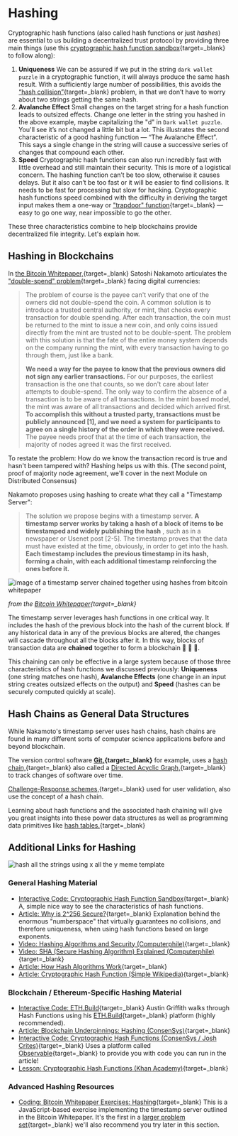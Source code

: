   Hashing
=======

  Cryptographic hash functions (also called hash functions or just *hashes*) are essential to us building a decentralized trust protocol by providing three main things (use this [cryptographic hash function sandbox](https://emn178.github.io/online-tools/sha256.html){target=_blank} to follow along):

 1. **Uniqueness** We can be assured if we put in the string `dark wallet puzzle` in a cryptographic function, it will always produce the same hash result. With a sufficiently large number of possibilities, this avoids the [“hash collision”](https://en.wikipedia.org/wiki/Hash_collision){target=_blank} problem, in that we don’t have to worry about two strings getting the same hash.
2. **Avalanche Effect** Small changes on the target string for a hash function leads to outsized effects. Change one letter in the string you hashed in the above example, maybe capitalizing the "d" in `Dark wallet puzzle`. You'll see it’s not changed a little bit but a lot. This illustrates the second characteristic of a good hashing function — “The Avalanche Effect”. This says a single change in the string will cause a successive series of changes that compound each other.
3. **Speed** Cryptographic hash functions can also run incredibly fast with little overhead and still maintain their security. This is more of a logistical concern. The hashing function can’t be too slow, otherwise it causes delays. But it also can’t be too fast or it will be easier to find collisions. It needs to be fast for processing but slow for hacking. Cryptographic hash functions speed combined with the difficulty in deriving the target input makes them a one-way or ["trapdoor" function](https://en.wikipedia.org/wiki/Trapdoor_function){target=_blank} — easy to go one way, near impossible to go the other.

 These three characteristics combine to help blockchains provide decentralized file integrity. Let's explain how.

 Hashing in Blockchains
----------------------

 In [the Bitcoin Whitepaper,](https://bitcoin.org/bitcoin.pdf){target=_blank} Satoshi Nakamoto articulates the ["double-spend" problem](https://en.wikipedia.org/wiki/Double-spending){target=_blank} facing digital currencies:

 
>   The problem of course is the payee can't verify that one of the owners did not double-spend the coin. A common solution is to introduce a trusted central authority, or mint, that checks every transaction for double spending. After each transaction, the coin must be returned to the mint to issue a new coin, and only coins issued directly from the mint are trusted not to be double-spent. The problem with this solution is that the fate of the entire money system depends on the company running the mint, with every transaction having to go through them, just like a bank. 
> 
>    **We need a way for the payee to know that the previous owners did not sign any earlier transactions.**  For our purposes, the earliest transaction is the one that counts, so we don't care about later attempts to double-spend. The only way to confirm the absence of a transaction is to be aware of all transactions. In the mint based model, the mint was aware of all transactions and decided which arrived first.  **To accomplish this without a trusted party, transactions must be publicly announced [1], and we need a system for participants to agree on a single history of the order in which they were received.**  The payee needs proof that at the time of each transaction, the majority of nodes agreed it was the first received. 
> 
>  

 To restate the problem: How do we know the transaction record is true and hasn't been tampered with? Hashing helps us with this. (The second point, proof of majority node agreement, we'll cover in the next Module on Distributed Consensus)

 Nakamoto proposes using hashing to create what they call a "Timestamp Server": 
>   The solution we propose begins with a timestamp server.  **A timestamp server works by taking a hash of a block of items to be timestamped and widely publishing the hash** , such as in a newspaper or Usenet post [2-5]. The timestamp proves that the data must have existed at the time, obviously, in order to get into the hash.  **Each timestamp includes the previous timestamp in its hash, forming a chain, with each additional timestamp reinforcing the ones before it.**  
> 
>  

 ![image of a timestamp server chained together using hashes from bitcoin whitepaper](../../../img/S01/bitcoin-timestamp-server.png)
 
 *from the [Bitcoin Whitepaper](https://bitcoin.org/bitcoin.pdf){target=_blank}* 

 The timestamp server leverages hash functions in one critical way. It includes the hash of the previous block into the hash of the current block. If any historical data in any of the previous blocks are altered, the changes will cascade throughout all the blocks after it. In this way, blocks of transaction data are **chained** together to form a blockchain 🤯 🤯 🤯.

 This chaining can only be effective in a large system because of those three characteristics of hash functions we discussed previously: **Uniqueness** (one string matches one hash), **Avalanche Effects** (one change in an input string creates outsized effects on the output) and **Speed** (hashes can be securely computed quickly at scale).

Hash Chains as General Data Structures
--------------------------------------

 While Nakamoto's timestamp server uses hash chains, hash chains are found in many different sorts of computer science applications before and beyond blockchain.

 The version control software **[Git,](https://en.wikipedia.org/wiki/Git){target=_blank}** for example, uses a [hash chain,](https://stackoverflow.com/questions/46192377/why-is-git-not-considered-a-block-chain){target=_blank} also called a [Directed Acyclic Graph,](https://en.wikipedia.org/wiki/Directed_acyclic_graph){target=_blank} to track changes of software over time.

 [Challenge-Response schemes,](https://en.wikipedia.org/wiki/Hash_chain#Applications){target=_blank} used for user validation, also use the concept of a hash chain.

 Learning about hash functions and the associated hash chaining will give you great insights into these power data structures as well as programming data primitives like [hash tables.](https://en.wikipedia.org/wiki/Hash_table){target=_blank}

Additional Links for Hashing
----------------------------

 ![hash all the strings using x all the y meme template](../../../img/S01/hash-all-the-strings.jpeg) 
 
 ### General Hashing Material

 * [Interactive Code: Cryptographic Hash Function Sandbox](https://emn178.github.io/online-tools/sha256.html){target=_blank} A, simple nice way to see the characteristics of hash functions.
* [Article: Why is 2^256 Secure?](https://web.archive.org/web/20201026010255/https://privacycanada.net/cryptanalysis/why-is-2-256-secure/){target=_blank} Explanation behind the enormous "numberspace" that virtually guarantees no collisions, and therefore uniqueness, when using hash functions based on large exponents.
* [Video: Hashing Algorithms and Security (Computerphile)](https://www.youtube.com/watch?v=b4b8ktEV4Bg){target=_blank}
* [Video: SHA (Secure Hashing Algorithm) Explained (Computerphile)](https://www.youtube.com/watch?v=DMtFhACPnTY){target=_blank}
* [Article: How Hash Algorithms Work](https://www.metamorphosite.com/one-way-hash-encryption-sha1-data-software){target=_blank}
* [Article: Cryptographic Hash Function (Simple Wikipedia)](https://simple.wikipedia.org/wiki/Cryptographic_hash_function){target=_blank}

### Blockchain / Ethereum-Specific Hashing Material

 * [Interactive Code: ETH.Build](https://youtu.be/QJ010l-pBpE){target=_blank} Austin Griffith walks through Hash Functions using his [ETH.Build](https://sandbox.eth.build/wofCrGxhc3Rfbm9kZV9pZCLEgcSDxIVsaW5rxItkFsKlxIfEiXPClMKKwqLEjCDCpHR5cGXCqklucHV0L1RleHTCo3Bvc8KSZcOMw7_CpHNpemXCksONASwywqVmxIJnc8KAwqVvcsSJcgDCpG3EiGUAwqbEk8SqdHPCkcKDwqRuYW1lwqDEosSkxZPCpMSSxJTDgMKnb8SrxZfFmcWbxZ3Fn8WhxKPEpcKmxIRyxJNnwqXFpmvFmRXCqnByb8SlcnRpZXPChMKrYmxvY2vGhVPEvGUywqtwxIJjZWhvbMWNwq9lbnRlciDGoMSwIGjGoWXCpcaEdGxlwqTErsSwwqV2YWx1xq7GoMSExJ7EjB_FosSlwqtDcsSkdG8vSMSDaMSyxLTEvwHDl8S4xLrGkcKSeB7FhMWGxYjFisWMxqECxZDFksWUxZbEq8WtxZzFnsapx550xr1lwq3FtcW3LG51bWLGocWlxJNrFcWpxavHn8Wax6HFn8KkaMeHx6bFtHTFtm7FuMW6xZkWxb7GgMaCxoTGhsKAxrpkIcemwq1EaXPGlWF5L1dhdGPHiMSzxLXDjQLCs8OMw7XHj8S9xL8DMTzHlGHFh8WJxYvFjQPHm8SJx53Eqce3woTHucWgx6bFj8W6xJjEgsevbMKgx7V0xazCkci3xa_IucWyxZPFuceyc8OAxblhyL_CoMiHxoHGociKc8KBxqppxqzGqciZyJtowojEn8SNyJDIksiUxILIl1TJmsatx4nEtTx4yKXEvsigJgTIq8itx5fFjQHIssWTyZPIicaFc8KHwqhmb8afxpDEvSzGicaLxo3Gj8aRxpPIlcaXxpnGm8ahwqDJmcmbwqXJqMqUxrPGtcenx4ZzaCBGdW5jxoTKgsKqyoHGn0bFnmlsecK8J1J1YmlrIE3Kgm8gT25lJywgc2Fucy1zxqFpZsKlY8aaxYvCpyNky47Lj8mLxJTEtcKWFSAAHwDHqMiAx6rHrMeuxqHClhbLmCEAxZRnxoB1cHPCkMKmy4luZmlnwoDCp3bGocS7yoLDiz_DmcKZy7vLu8Ka){target=_blank} platform (highly recommended).
* [Article: Blockchain Underpinnings: Hashing (ConsenSys)](https://medium.com/@ConsenSys/blockchain-underpinnings-hashing-7f4746cbd66b){target=_blank}
* [Interactive Code: Cryptographic Hash Functions (ConsenSys / Josh Crites)](https://observablehq.com/@consensys-academy/cryptographic-hash-functions){target=_blank} Uses a platform called [Observable](https://observablehq.com/@observablehq/five-minute-introduction?collection=@observablehq/introduction){target=_blank} to provide you with code you can run in the article!
* [Lesson: Cryptographic Hash Functions (Khan Academy)](https://www.khanacademy.org/economics-finance-domain/core-finance/money-and-banking/bitcoin/v/bitcoin-cryptographic-hash-function){target=_blank}

### Advanced Hashing Resources

 * [Coding: Bitcoin Whitepaper Exercises: Hashing](https://github.com/cooganb/bitcoin-whitepaper-exercises/blob/master/hashing/README.md){target=_blank} This is a JavaScript-based exercise implementing the timestamp server outlined in the Bitcoin Whitepaper. It's the first in a [larger problem set](https://github.com/cooganb/bitcoin-whitepaper-exercises){target=_blank} we'll also recommend you try later in this section.

 

